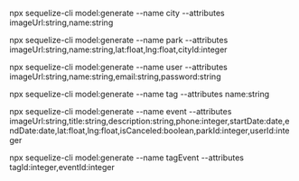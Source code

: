 npx sequelize-cli model:generate --name city --attributes imageUrl:string,name:string

npx sequelize-cli model:generate --name park --attributes imageUrl:string,name:string,lat:float,lng:float,cityId:integer

npx sequelize-cli model:generate --name user --attributes imageUrl:string,name:string,email:string,password:string

npx sequelize-cli model:generate --name tag --attributes name:string

npx sequelize-cli model:generate --name event --attributes imageUrl:string,title:string,description:string,phone:integer,startDate:date,endDate:date,lat:float,lng:float,isCanceled:boolean,parkId:integer,userId:integer

npx sequelize-cli model:generate --name tagEvent --attributes tagId:integer,eventId:integer

